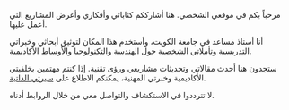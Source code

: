 مرحباً بكم في موقعي الشخصي. هنا أشارككم كتاباتي وأفكاري وأعرض المشاريع التي أعمل عليها.

أنا أستاذ مساعد في جامعة الكويت، وأستخدم هذا المكان لتوثيق أبحاثي وخبراتي التدريسية وتأملاتي الشخصية حول الهندسة والتكنولوجيا والأوساط الأكاديمية.

ستجدون هنا أحدث مقالاتي وتحديثات مشاريعي ورؤى تقنية. إذا كنتم مهتمين بخلفيتي الأكاديمية وخبرتي المهنية، يمكنكم الاطلاع على [سيرتي الذاتية](/ar/resume).

لا تترددوا في الاستكشاف والتواصل معي من خلال الروابط أدناه.
